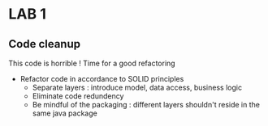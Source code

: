 <div class="pb"></div>

# LAB 1

## Code cleanup

This code is horrible ! Time for a good refactoring

- Refactor code in accordance to SOLID principles
  - Separate layers : introduce model, data access, business logic
  - Eliminate code redundency
  - Be mindful of the packaging : different layers shouldn't reside in the same java package
  